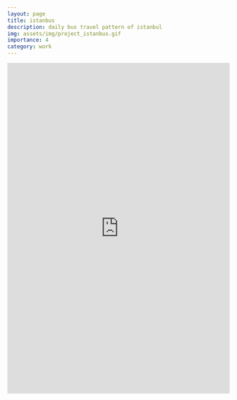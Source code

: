 ```yaml
---
layout: page
title: istanbus
description: daily bus travel pattern of istanbul
img: assets/img/project_istanbus.gif
importance: 4
category: work
---
```


<iframe width="100%" height="750" src="https://studio.foursquare.com/public/6d58514c-9b65-4d45-a998-a2f58f38ce13/embed" frameborder="0" allowfullscreen></iframe>
